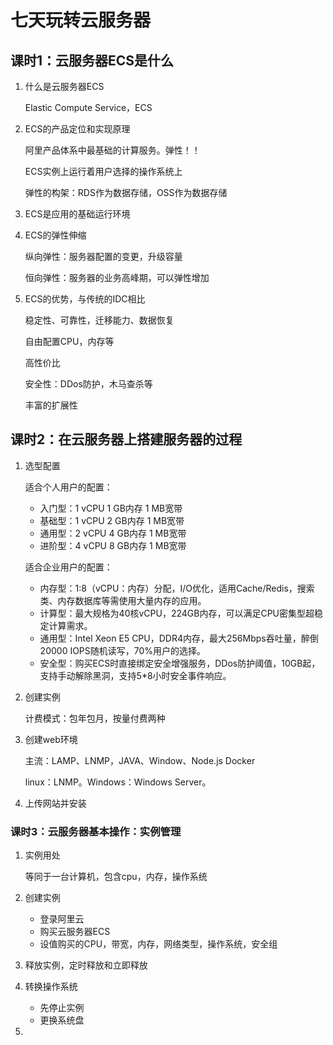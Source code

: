 # 七天玩转云服务器

## 课时1：云服务器ECS是什么

1. 什么是云服务器ECS

   Elastic Compute Service，ECS

2. ECS的产品定位和实现原理

   阿里产品体系中最基础的计算服务。弹性！！

   ECS实例上运行着用户选择的操作系统上

   弹性的构架：RDS作为数据存储，OSS作为数据存储

3. ECS是应用的基础运行环境

4. ECS的弹性伸缩

   纵向弹性：服务器配置的变更，升级容量

   恒向弹性：服务器的业务高峰期，可以弹性增加

5. ECS的优势，与传统的IDC相比

   稳定性、可靠性，迁移能力、数据恢复

   自由配置CPU，内存等

   高性价比

   安全性：DDos防护，木马查杀等

   丰富的扩展性

## 课时2：在云服务器上搭建服务器的过程

1. 选型配置

   适合个人用户的配置：

   - 入门型：1 vCPU 1 GB内存 1 MB宽带
   - 基础型：1 vCPU 2 GB内存 1 MB宽带
   - 通用型：2 vCPU 4 GB内存 1 MB宽带
   - 进阶型：4 vCPU 8 GB内存 1 MB宽带

   适合企业用户的配置：

   - 内存型：1:8（vCPU：内存）分配，I/O优化，适用Cache/Redis，搜索类、内存数据库等需使用大量内存的应用。
   - 计算型：最大规格为40核vCPU，224GB内存，可以满足CPU密集型超稳定计算需求。
   - 通用型：Intel Xeon E5 CPU，DDR4内存，最大256Mbps吞吐量，醉倒20000 IOPS随机读写，70%用户的选择。
   - 安全型：购买ECS时直接绑定安全增强服务，DDos防护阈值，10GB起，支持手动解除黑洞，支持5*8小时安全事件响应。

2. 创建实例

   计费模式：包年包月，按量付费两种

3. 创建web环境

   主流：LAMP、LNMP，JAVA、Window、Node.js Docker

   linux：LNMP。Windows：Windows Server。

4. 上传网站并安装

### 课时3：云服务器基本操作：实例管理

1. 实例用处

   等同于一台计算机，包含cpu，内存，操作系统

2. 创建实例
   - 登录阿里云
   - 购买云服务器ECS
   - 设值购买的CPU，带宽，内存，网络类型，操作系统，安全组
3. 释放实例，定时释放和立即释放
4. 转换操作系统
   - 先停止实例
   - 更换系统盘
5. 

